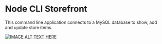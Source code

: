 # Node CLI Storefront

This command line application connects to a MySQL database to show, add and update store items.

[![IMAGE ALT TEXT HERE](https://img.youtube.com/vi/fkDwfaqu-TU/0.jpg)](https://youtu.be/fkDwfaqu-TU)